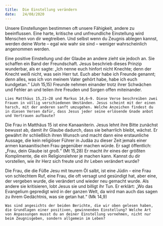 ```yaml
---
title:  Die Einstellung verändern
date:   24/08/2020
---
```


Unsere Einstellungen bestimmen oft unsere Fähigkeit, andere zu beeinflussen. Eine harte, kritische und unfreundliche Einstellung wird Menschen von dir wegtreiben. Und selbst wenn du Zeugnis ablegen kannst, werden deine Worte – egal wie wahr sie sind – weniger wahrscheinlich angenommen werden.

Eine positive Einstellung und der Glaube an andere zieht sie jedoch an. Sie schaffen ein Band der Freundschaft. Jesus beschrieb dieses Prinzip wunderbar, als er sagte: „Ich nenne euch hinfort nicht Knechte; denn der Knecht weiß nicht, was sein Herr tut. Euch aber habe ich Freunde genannt; denn alles, was ich von meinem Vater gehört habe, habe ich euch kundgetan.“ (Joh 15,15) Freunde nehmen einander trotz ihrer Schwächen und Fehler an und teilen ihre Freuden und Sorgen offen miteinander.

`Lies Matthäus 15,21–28 und Markus 14,6–9. Diese Verse beschreiben zwei Frauen in völlig verschiedenen Umständen. Jesus scheint mit der einen harsch, mit der anderen sanft umzugehen. Welche Anzeichen findest du in diesen Versen dafür, dass Jesus jeder seine erlösende Gnade anbot und Vertrauen aufbaute?`

Die Frau in Matthäus 15 ist eine Kanaaniterin. Jesus lehnt ihre Bitte zunächst bewusst ab, damit ihr Glaube dadurch, dass sie beharrlich bleibt, wächst. Er gewährt ihr schließlich ihren Wunsch und macht dann eine erstaunliche Aussage, die kein religiöser Führer in Judäa zu dieser Zeit jemals einer armen kanaanitischen Frau gegenüber machen würde. Er sagt öffentlich: „Frau, dein Glaube ist groß.“ (Mt 15,28) Er macht ihr eines der größten Komplimente, die ein Religionslehrer je machen kann. Kannst du dir vorstellen, wie ihr Herz sich freute und ihr Leben verändert wurde?

Die Frau, die die Füße Jesu mit teurem Öl salbt, ist eine Jüdin – eine Frau von schlechtem Ruf, eine Frau, die oft versagt und gesündigt hat, aber eine, der vergeben wurde, die verändert und wieder neu gemacht wurde. Als andere sie kritisieren, lobt Jesus sie und billigt ihr Tun. Er erklärt: „Wo das Evangelium gepredigt wird in der ganzen Welt, da wird man auch das sagen zu ihrem Gedächtnis, was sie getan hat.“ (Mk 14,9)

`Was sind angesichts der beiden Berichte, die wir oben gelesen haben, die Grundlagen einer positiven, gewinnenden Einstellung? Welche Art von Anpassungen musst du an deiner Einstellung vornehmen, nicht nur beim Zeugnisgeben, sondern allgemein im Leben?`